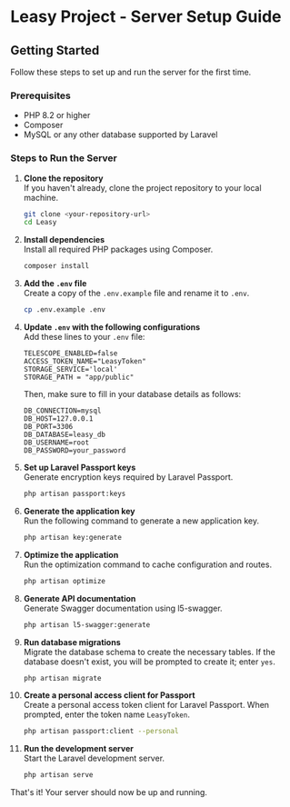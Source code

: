 # Leasy Project - Server Setup Guide

## Getting Started

Follow these steps to set up and run the server for the first time.

### Prerequisites

-   PHP 8.2 or higher
-   Composer
-   MySQL or any other database supported by Laravel

### Steps to Run the Server

1. **Clone the repository**  
   If you haven't already, clone the project repository to your local machine.

    ```bash
    git clone <your-repository-url>
    cd Leasy
    ```

2. **Install dependencies**  
   Install all required PHP packages using Composer.

    ```bash
    composer install
    ```

3. **Add the `.env` file**  
   Create a copy of the `.env.example` file and rename it to `.env`.

    ```bash
    cp .env.example .env
    ```

4. **Update `.env` with the following configurations**  
   Add these lines to your `.env` file:

    ```env
    TELESCOPE_ENABLED=false
    ACCESS_TOKEN_NAME="LeasyToken"
    STORAGE_SERVICE='local'
    STORAGE_PATH = "app/public"
    ```

    Then, make sure to fill in your database details as follows:

    ```env
    DB_CONNECTION=mysql
    DB_HOST=127.0.0.1
    DB_PORT=3306
    DB_DATABASE=leasy_db
    DB_USERNAME=root
    DB_PASSWORD=your_password
    ```

5. **Set up Laravel Passport keys**  
   Generate encryption keys required by Laravel Passport.

    ```bash
    php artisan passport:keys
    ```

6. **Generate the application key**  
   Run the following command to generate a new application key.

    ```bash
    php artisan key:generate
    ```

7. **Optimize the application**  
   Run the optimization command to cache configuration and routes.

    ```bash
    php artisan optimize
    ```

8. **Generate API documentation**  
   Generate Swagger documentation using l5-swagger.

    ```bash
    php artisan l5-swagger:generate
    ```

9. **Run database migrations**  
   Migrate the database schema to create the necessary tables. If the database doesn't exist, you will be prompted to create it; enter `yes`.

    ```bash
    php artisan migrate
    ```

10. **Create a personal access client for Passport**  
    Create a personal access token client for Laravel Passport. When prompted, enter the token name `LeasyToken`.

    ```bash
    php artisan passport:client --personal
    ```

11. **Run the development server**  
    Start the Laravel development server.

    ```bash
    php artisan serve
    ```

That's it! Your server should now be up and running.
